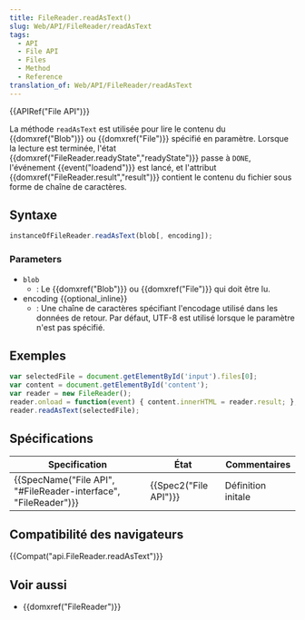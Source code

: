 ```yaml
---
title: FileReader.readAsText()
slug: Web/API/FileReader/readAsText
tags:
  - API
  - File API
  - Files
  - Method
  - Reference
translation_of: Web/API/FileReader/readAsText
---
```

{{APIRef("File API")}}

La méthode `readAsText` est utilisée pour lire le contenu du {{domxref("Blob")}} ou {{domxref("File")}} spécifié en paramètre. Lorsque la lecture est terminée, l'état {{domxref("FileReader.readyState","readyState")}} passe à `DONE`, l'événement {{event("loadend")}} est lancé, et l'attribut {{domxref("FileReader.result","result")}} contient le contenu du fichier sous forme de chaîne de caractères.

## Syntaxe

```js
instanceOfFileReader.readAsText(blob[, encoding]);
```

### Parameters

- `blob`
  - : Le {{domxref("Blob")}} ou {{domxref("File")}} qui doit être lu.
- encoding {{optional_inline}}
  - : Une chaîne de caractères spécifiant l'encodage utilisé dans les données de retour. Par défaut, UTF-8 est utilisé lorsque le paramètre n'est pas spécifié.

## Exemples

```js
var selectedFile = document.getElementById('input').files[0];
var content = document.getElementById('content');
var reader = new FileReader();
reader.onload = function(event) { content.innerHTML = reader.result; };
reader.readAsText(selectedFile);
```

## Spécifications

| Specification                                                                        | État                         | Commentaires       |
| ------------------------------------------------------------------------------------ | ---------------------------- | ------------------ |
| {{SpecName("File API", "#FileReader-interface", "FileReader")}} | {{Spec2("File API")}} | Définition initale |

## Compatibilité des navigateurs

{{Compat("api.FileReader.readAsText")}}

## Voir aussi

- {{domxref("FileReader")}}

